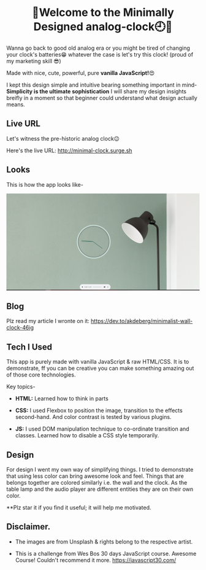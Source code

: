# <h1 align="center"> 👋Welcome to the Minimally Designed analog-clock🕘👋 </h1>
Wanna go back to good old analog era or you might be tired of changing your clock's batteries😁 
whatever the case is let's try this clock! (proud of my marketing skill 😎)

Made with nice, cute, powerful, pure **vanilla JavaScript!**😍


I kept this design simple and intuitive bearing something important in mind- __Simplicity is the ultimate sophistication__
I will share my design insights breifly in a moment so that beginner could understand what design actually means.


## Live URL
Let's witness the pre-historic analog clock😉

Here's the live URL: http://minimal-clock.surge.sh


## Looks
This is how the app looks like-

<img width="700" align="center" src="./img/challenge.jpg"/>

## Blog
Plz read my article I wronte on it: https://dev.to/akdeberg/minimalist-wall-clock-46ig

## Tech I Used
This app is purely made with vanilla JavaScript & raw HTML/CSS. It is to demonstrate, ff you can be creative you can make something amazing out of those core technologies.

Key topics-

+ **HTML:** Learned how to think in parts

+ **CSS:** I used Flexbox to position the image, transition to the effects second-hand. And color contrast is tested by various plugins.

+ **JS:** I used DOM manipulation technique to co-ordinate transition and classes. Learned how to disable a CSS style temporarily.

## Design
For design I went my own way of simplifying things. I tried to demonstrate that using less color can bring awesome look and feel.
Things that are belongs together are colored similarly i.e. the wall and the clock. As the table lamp and the audio player are different entities they are on
their own color.

**Plz star it if you find it useful; it will help me motivated.

## Disclaimer.

+ The images are from Unsplash & rights belong to the respective artist.

+ This is a challenge from Wes Bos 30 days JavaScript course. Awesome Course! Couldn't recommend it more. https://javascript30.com/
